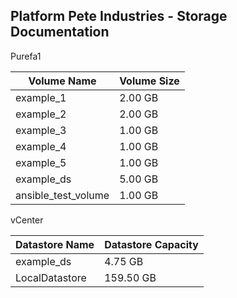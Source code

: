 ## Platform Pete Industries - Storage Documentation

Purefa1


| Volume Name | Volume Size |
| ------------- | ------------- |
| example_1  | 2.00 GB       |
| example_2  | 2.00 GB       |
| example_3  | 1.00 GB       |
| example_4  | 1.00 GB       |
| example_5  | 1.00 GB       |
| example_ds  | 5.00 GB       |
| ansible_test_volume  | 1.00 GB       |

vCenter

| Datastore Name | Datastore Capacity |
| -------------- | ------------------- |
| example_ds  | 4.75 GB       |
| LocalDatastore  | 159.50 GB       |

